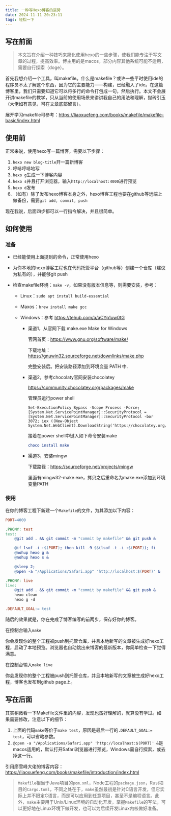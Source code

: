 ```yaml
---
title: 一种写Hexo博客的姿势
date: 2024-11-11 20:23:11
tags: 轻松一下
---
```


## 写在前面

> 本文旨在介绍一种技巧来简化使用hexo的一些步骤，使我们能专注于写文章的过程，提高效率。博主用的是macos，部分内容其他系统可能不适用，需要自行探索（doge）。

首先我想介绍一个工具，叫makefile。什么是makefile？或许一些平时使用ide的程序员不太了解这个东西，因为它的主要能力——构建，已经融入了ide。在这篇博客里，我们只需要知道它可以将多行的命令打包成一句，然后执行。本文不会展开讲makefile的教学，只从当前的使用场景来讲讲我自己的用法和理解，抛砖引玉（大佬如有意见，可在文章底部留言）。

展开学习makefile可参考：https://liaoxuefeng.com/books/makefile/makefile-basic/index.html



## 使用前

正常来说，使用hexo写一篇博客，需要以下步骤：

1. `hexo new blog-title`开一篇新博客
2. 哼哧哼哧地写
3. `hexo g`生成一下博客内容
4. `hexo s`并且打开浏览器，输入`http://localhost:4000`进行预览
5. `hexo d`发布
6. （如有）除了发布hexo博客本身之外，hexo博客工程也要在github等远端上做备份，需要`git add, commit, push`

现在我说，后面四步都可以一行指令解决，并且很简单。



## 如何使用

### 准备

- 已经能使用上面提到的命令，正常使用hexo

- 为你本地的hexo博客工程也在代码托管平台（github等）创建一个仓库（建议为私有的），并能够git push

- 检查makefile环境：`make -v`，如果没有版本信息等，则需要安装，参考：

  - Linux：`sudo apt install build-essential`

  - Maxos：`brew install make gcc`

  - Windows：参考 https://tehub.com/a/aCYp1uw0tG

    - 渠道1，从官网下载 make.exe Make for Windows

      官网首页：https://www.gnu.org/software/make/

      下载地址：https://gnuwin32.sourceforge.net/downlinks/make.php

      完整安装后。把安装路径添加到环境变量 PATH 中.

    - 渠道2，参考chocolaty官网安装chocolatey

      https://community.chocolatey.org/packages/make

      管理员运行power shell

      ```pgsql
      Set-ExecutionPolicy Bypass -Scope Process -Force; [System.Net.ServicePointManager]::SecurityProtocol = [System.Net.ServicePointManager]::SecurityProtocol -bor 3072; iex ((New-Object System.Net.WebClient).DownloadString('https://chocolatey.org/install.ps1'))
      ```

      接着在power shell中键入如下命令安装make

      ```cmake
      choco install make
      ```

    - 渠道3，安装mingw

      下载路径：https://sourceforge.net/projects/mingw

      里面有mingw32-make.exe，拷贝之后重命名为make.exe添加到环境变量PATH

### 使用

在你的博客工程下新建一个`Makefile`的文件，为其添加以下内容：

``` makefile
PORT=4000

.PHONY: test
test:
	@git add . && git commit -m "commit by makefile" && git push &

	@if lsof -i :$(PORT); then kill -9 $$(lsof -t -i :$(PORT)); fi
	@nohup hexo g &
	@nohup hexo s &

	@sleep 2;
	@open -a "/Applications/Safari.app" 'http://localhost:$(PORT)' &

.PHONY: live
live:
	@git add . && git commit -m "commit by makefile" && git push &
	hexo clean
	hexo g -d

.DEFAULT_GOAL:= test
```

随后的效果就是，你在完成了博客编写的前两步，保存好你的博客。

在控制台输入`make`

你会发现你的整个工程被push到托管仓库，并且本地新写的文章被生成好hexo工程，启动了本地预览。浏览器也自动跳出来博客的最新版本，你简单检查一下觉得满意。

在控制台输入`make live`

你会发现你的整个工程被push到托管仓库，并且本地新写的文章被生成好hexo工程，博客也发布到github page上。



## 写在后面

其实稍微看一下Makefile文件里的内容，发现也蛮好理解的，就算没有学过。如果需要修改，注意以下的细节：

1. 上面的代码`make`等价于`make test`，原因是最后一行的`.DEFAULT_GOAL:= test`，可以省略参数。
2. `@open -a "/Applications/Safari.app" 'http://localhost:$(PORT)' &`是macos适用的，默认打开Safari浏览器进行预览，Windows需自行探索，或去掉这一行。

引用廖雪峰大佬的博客内容：https://liaoxuefeng.com/books/makefile/introduction/index.html

> `Makefile`相当于Java项目的`pom.xml`，Node工程的`package.json`，Rust项目的`Cargo.toml`，不同之处在于，`make`虽然最初是针对C语言开发，但它实际上并不限定C语言，而是可以应用到任意项目，甚至不是编程语言。此外，`make`主要用于Unix/Linux环境的自动化开发，掌握`Makefile`的写法，可以更好地在Linux环境下做开发，也可以为后续开发Linux内核做好准备。


